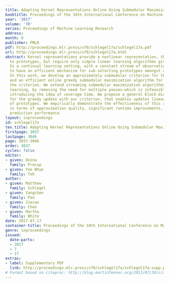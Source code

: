 ```yaml
---
title: Adapting Kernel Representations Online Using Submodular Maximization
booktitle: Proceedings of the 34th International Conference on Machine Learning
year: '2017'
volume: '70'
series: Proceedings of Machine Learning Research
address: 
month: 0
publisher: PMLR
pdf: http://proceedings.mlr.press/v70/schlegel17a/schlegel17a.pdf
url: http://proceedings.mlr.press/v70/schlegel17a.html
abstract: Kernel representations provide a nonlinear representation, through similarities
  to prototypes, but require only simple linear learning algorithms given those prototypes.
  In a continual learning setting, with a constant stream of observations, it is critical
  to have an efficient mechanism for sub-selecting prototypes amongst observations.
  In this work, we develop an approximately submodular criterion for this setting,
  and an efficient online greedy submodular maximization algorithm for optimizing
  the criterion. We extend streaming submodular maximization algorithms to continual
  learning, by removing the need for multiple passes—which is infeasible—and instead
  introducing the idea of coverage time. We propose a general block-diagonal approximation
  for the greedy update with our criterion, that enables updates linear in the number
  of prototypes. We empirically demonstrate the effectiveness of this approximation,
  in terms of approximation quality, significant runtime improvements, and effective
  prediction performance.
layout: inproceedings
id: schlegel17a
tex_title: Adapting Kernel Representations Online Using Submodular Maximization
firstpage: 3037
lastpage: 3046
page: 3037-3046
order: 3037
cycles: false
editor:
- given: Doina
  family: Precup
- given: Yee Whye
  family: Teh
author:
- given: Matthew
  family: Schlegel
- given: Yangchen
  family: Pan
- given: Jiecao
  family: Chen
- given: Martha
  family: White
date: 2017-07-17
container-title: Proceedings of the 34th International Conference on Machine Learning
genre: inproceedings
issued:
  date-parts:
  - 2017
  - 7
  - 17
extras:
- label: Supplementary PDF
  link: http://proceedings.mlr.press/v70/schlegel17a/schlegel17a-supp.pdf
# Format based on citeproc: http://blog.martinfenner.org/2013/07/30/citeproc-yaml-for-bibliographies/
---
```

